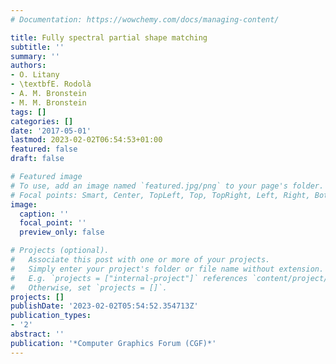 ```yaml
---
# Documentation: https://wowchemy.com/docs/managing-content/

title: Fully spectral partial shape matching
subtitle: ''
summary: ''
authors:
- O. Litany
- \textbfE. Rodolà
- A. M. Bronstein
- M. M. Bronstein
tags: []
categories: []
date: '2017-05-01'
lastmod: 2023-02-02T06:54:53+01:00
featured: false
draft: false

# Featured image
# To use, add an image named `featured.jpg/png` to your page's folder.
# Focal points: Smart, Center, TopLeft, Top, TopRight, Left, Right, BottomLeft, Bottom, BottomRight.
image:
  caption: ''
  focal_point: ''
  preview_only: false

# Projects (optional).
#   Associate this post with one or more of your projects.
#   Simply enter your project's folder or file name without extension.
#   E.g. `projects = ["internal-project"]` references `content/project/deep-learning/index.md`.
#   Otherwise, set `projects = []`.
projects: []
publishDate: '2023-02-02T05:54:52.354713Z'
publication_types:
- '2'
abstract: ''
publication: '*Computer Graphics Forum (CGF)*'
---
```

